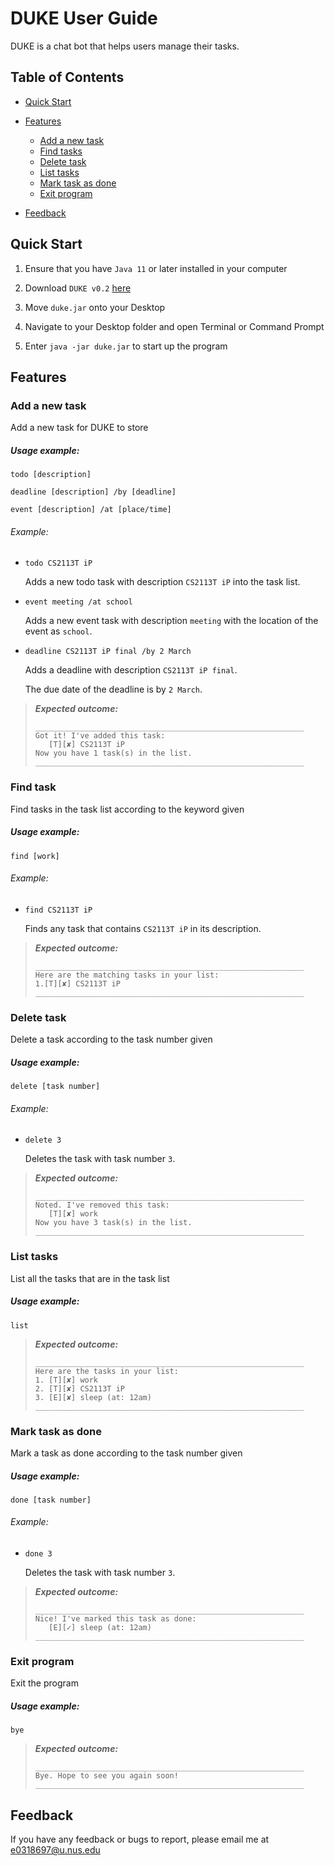 # DUKE User Guide
DUKE is a chat bot that helps users manage their tasks.

## Table of Contents
- [Quick Start](https://github.com/sitinadiah25/duke/tree/master/docs#quick-start)
- [Features](https://github.com/sitinadiah25/duke/tree/master/docs#features)
    
    - [Add a new task](https://github.com/sitinadiah25/duke/tree/master/docs#add-a-new-task)
    - [Find tasks](https://github.com/sitinadiah25/duke/tree/master/docs#find-task)
    - [Delete task](https://github.com/sitinadiah25/duke/tree/master/docs#delete-task)
    - [List tasks](https://github.com/sitinadiah25/duke/tree/master/docs#list-tasks)
    - [Mark task as done](https://github.com/sitinadiah25/duke/tree/master/docs#mark-task-as-done)
    - [Exit program](https://github.com/sitinadiah25/duke/tree/master/docs#exit-program)

- [Feedback](https://github.com/sitinadiah25/duke/tree/master/docs#feedback) 

## Quick Start 

1. Ensure that you have `Java 11` or later installed in your computer 

2. Download `DUKE v0.2` [here](https://github.com/sitinadiah25/duke/releases/tag/A-Release) 

3. Move `duke.jar` onto your Desktop

4. Navigate to your Desktop folder and open Terminal or Command Prompt 

5. Enter `java -jar duke.jar` to start up the program

## Features 
### Add a new task
Add a new task for DUKE to store 
##### Usage example:

`todo [description]`

`deadline [description] /by [deadline]`

`event [description] /at [place/time]`

###### Example: 
 
 - `todo CS2113T iP`
   
   Adds a new todo task with description `CS2113T iP` into the task list. 
  
 - `event meeting /at school`
 
   Adds a new event task with description `meeting` with the location of the event as `school`.
   
  - `deadline CS2113T iP final /by 2 March`
   
     Adds a deadline with description `CS2113T iP final`. 
     
     The due date of the deadline is by `2 March`.

> ***Expected outcome:***
>
>     ____________________________________________________________
>     Got it! I've added this task:
>        [T][✘] CS2113T iP
>     Now you have 1 task(s) in the list.
>     ____________________________________________________________

### Find task
Find tasks in the task list according to the keyword given
##### Usage example:

`find [work]`

###### Example: 
 
 - `find CS2113T iP`
   
   Finds any task that contains `CS2113T iP` in its description. 
  
     
> ***Expected outcome:***
>
>     ____________________________________________________________
>     Here are the matching tasks in your list: 
>     1.[T][✘] CS2113T iP
>     ____________________________________________________________

### Delete task
Delete a task according to the task number given
##### Usage example:

`delete [task number]`

###### Example: 
 
 - `delete 3`
   
   Deletes the task with task number `3`. 
  
     
> ***Expected outcome:***
>
>     ____________________________________________________________
>     Noted. I've removed this task:  
>        [T][✘] work
>     Now you have 3 task(s) in the list.
>     ____________________________________________________________

### List tasks
List all the tasks that are in the task list 
##### Usage example:

`list`
  
> ***Expected outcome:***
>
>     ____________________________________________________________
>     Here are the tasks in your list:  
>     1. [T][✘] work
>     2. [T][✘] CS2113T iP
>     3. [E][✘] sleep (at: 12am)
>     ____________________________________________________________

### Mark task as done
Mark a task as done according to the task number given
##### Usage example:

`done [task number]`

###### Example: 
 
 - `done 3`
   
   Deletes the task with task number `3`. 
  
     
> ***Expected outcome:***
>
>     ____________________________________________________________
>     Nice! I've marked this task as done: 
>        [E][✓] sleep (at: 12am)
>     ____________________________________________________________

### Exit program

Exit the program 

##### Usage example:

`bye`

> ***Expected outcome:***
>
>     ____________________________________________________________
>     Bye. Hope to see you again soon!
>     ____________________________________________________________

## Feedback

If you have any feedback or bugs to report, please email me at e0318697@u.nus.edu



